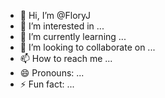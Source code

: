 - 👋 Hi, I’m @FloryJ
- 👀 I’m interested in ...
- 🌱 I’m currently learning ...
- 💞️ I’m looking to collaborate on ...
- 📫 How to reach me ...
- 😄 Pronouns: ...
- ⚡ Fun fact: ...

<!---
FloryJ/FloryJ is a ✨ special ✨ repository because its `README.md` (this file) appears on your GitHub profile.
You can click the Preview link to take a look at your changes.
--->
